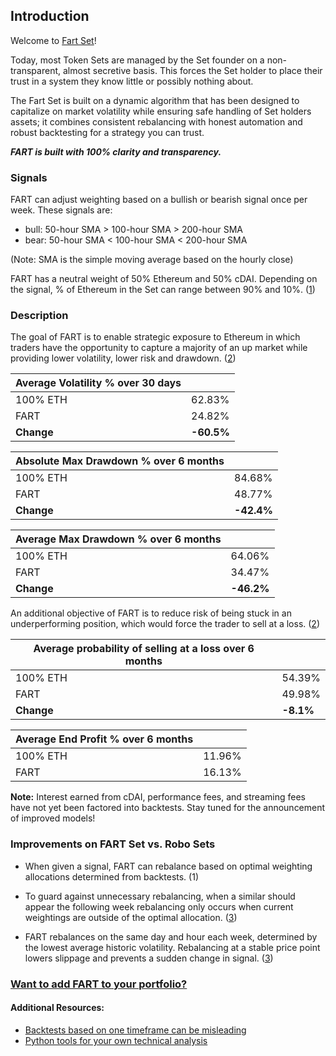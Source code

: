 ## Introduction
Welcome to [Fart Set](https://set-beta.tokensets.com/set/fart-1)!

Today, most Token Sets are managed by the Set founder on a non-transparent, almost secretive basis. This forces the Set holder to place their trust in a system they know little or possibly nothing about.

The Fart Set is built on a dynamic algorithm that has been designed to capitalize on market volatility while ensuring safe handling of Set holders assets; it combines consistent rebalancing with honest automation and robust backtesting for a strategy you can trust.

*__FART is built with 100% clarity and transparency.__*

### Signals
FART can adjust weighting based on a bullish or bearish signal once per week.  These signals are:

- bull: 50-hour SMA > 100-hour SMA > 200-hour SMA
- bear: 50-hour SMA < 100-hour SMA < 200-hour SMA

(Note: SMA is the simple moving average based on the hourly close)

FART has a neutral weight of 50% Ethereum and 50% cDAI. Depending on the signal, % of Ethereum in the Set can range between 90% and 10%. ([1](https://github.com/carlfarterson/token-sets/blob/master/FART%20Set/Determining%20Allocation%20and%20Wiggle%20Room.ipynb))

### Description
The goal of FART is to enable strategic exposure to Ethereum in which traders have the opportunity to capture a majority of an up market while providing lower volatility, lower risk and drawdown. ([2](https://github.com/carlfarterson/token-sets/blob/master/FART%20Set/Analysis.ipynb))


| Average Volatility % over 30 days ||
|---| --|
|100% ETH | 62.83% |
|FART | 24.82% |
|**Change** |**-60.5%**|


|Absolute Max Drawdown % over 6 months||
|--|--|
|100% ETH| 84.68%|
|FART| 48.77%|
|**Change**| **-42.4%**|

|Average Max Drawdown % over 6 months||
|--|--|
|100% ETH|  64.06%|
|FART| 34.47%|
|**Change**| **-46.2%**|

An additional objective of FART is to reduce risk of being stuck in an underperforming position, which would force the trader to sell at a loss. ([2](https://github.com/carlfarterson/token-sets/blob/master/FART%20Set/Analysis.ipynb))

|Average probability of selling at a loss over 6 months||
|--|--|
|100% ETH| 54.39%|
|FART|  49.98%|
|**Change**| **-8.1%**|

|Average End Profit % over 6 months||
|--|--|
|100% ETH| 11.96%|
|FART| 16.13%|

**Note:**
Interest earned from cDAI, performance fees, and streaming fees have not yet been factored into backtests.  Stay tuned for the announcement of improved models!

### Improvements on FART Set vs. Robo Sets
- When given a signal, FART can rebalance based on optimal weighting allocations determined from backtests. (1)

- To guard against unnecessary rebalancing, when a similar should appear the following week rebalancing only occurs when current weightings are outside of the optimal allocation. ([3](https://github.com/carlfarterson/token-sets/blob/master/FART%20Set/Determining%20Allocation%20and%20Wiggle%20Room.ipynb))

- FART rebalances on the same day and hour each week, determined by the lowest average historic volatility.  Rebalancing at a stable price point lowers slippage and prevents a sudden change in signal. ([3](https://github.com/carlfarterson/token-sets/blob/master/FART%20Set/Determining%20Rebalance%20Day%20and%20Hour.ipynb))



### [Want to add FART to your portfolio?](https://set-beta.tokensets.com/set/fart-1)

#### Additional Resources:
- [Backtests based on one timeframe can be misleading](https://github.com/carlfarterson/notebooks/blob/master/2.%20Backtests%20Can%20Be%20Misleading.ipynb)
- [Python tools for your own technical analysis](https://pypi.org/project/TAcharts/)
